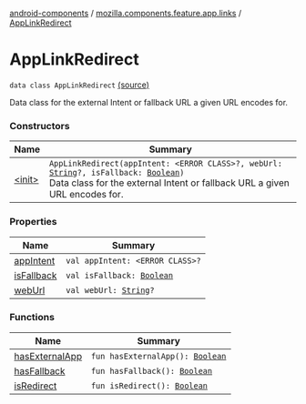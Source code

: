 [android-components](../../index.md) / [mozilla.components.feature.app.links](../index.md) / [AppLinkRedirect](./index.md)

# AppLinkRedirect

`data class AppLinkRedirect` [(source)](https://github.com/mozilla-mobile/android-components/blob/master/components/feature/app-links/src/main/java/mozilla/components/feature/app/links/AppLinkRedirect.kt#L14)

Data class for the external Intent or fallback URL a given URL encodes for.

### Constructors

| Name | Summary |
|---|---|
| [&lt;init&gt;](-init-.md) | `AppLinkRedirect(appIntent: <ERROR CLASS>?, webUrl: `[`String`](https://kotlinlang.org/api/latest/jvm/stdlib/kotlin/-string/index.html)`?, isFallback: `[`Boolean`](https://kotlinlang.org/api/latest/jvm/stdlib/kotlin/-boolean/index.html)`)`<br>Data class for the external Intent or fallback URL a given URL encodes for. |

### Properties

| Name | Summary |
|---|---|
| [appIntent](app-intent.md) | `val appIntent: <ERROR CLASS>?` |
| [isFallback](is-fallback.md) | `val isFallback: `[`Boolean`](https://kotlinlang.org/api/latest/jvm/stdlib/kotlin/-boolean/index.html) |
| [webUrl](web-url.md) | `val webUrl: `[`String`](https://kotlinlang.org/api/latest/jvm/stdlib/kotlin/-string/index.html)`?` |

### Functions

| Name | Summary |
|---|---|
| [hasExternalApp](has-external-app.md) | `fun hasExternalApp(): `[`Boolean`](https://kotlinlang.org/api/latest/jvm/stdlib/kotlin/-boolean/index.html) |
| [hasFallback](has-fallback.md) | `fun hasFallback(): `[`Boolean`](https://kotlinlang.org/api/latest/jvm/stdlib/kotlin/-boolean/index.html) |
| [isRedirect](is-redirect.md) | `fun isRedirect(): `[`Boolean`](https://kotlinlang.org/api/latest/jvm/stdlib/kotlin/-boolean/index.html) |
